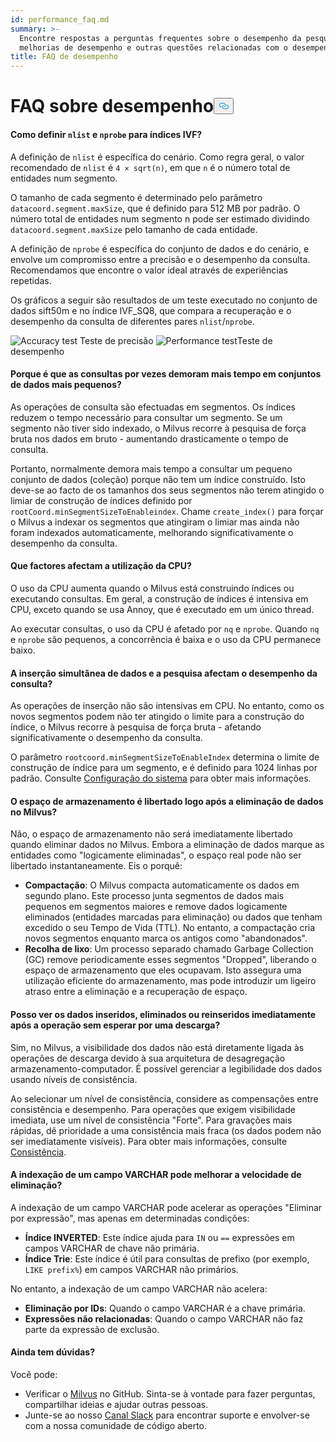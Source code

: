 ```yaml
---
id: performance_faq.md
summary: >-
  Encontre respostas a perguntas frequentes sobre o desempenho da pesquisa,
  melhorias de desempenho e outras questões relacionadas com o desempenho.
title: FAQ de desempenho
---
```

<h1 id="Performance-FAQ" class="common-anchor-header">FAQ sobre desempenho<button data-href="#Performance-FAQ" class="anchor-icon" translate="no">
      <svg translate="no"
        aria-hidden="true"
        focusable="false"
        height="20"
        version="1.1"
        viewBox="0 0 16 16"
        width="16"
      >
        <path
          fill="#0092E4"
          fill-rule="evenodd"
          d="M4 9h1v1H4c-1.5 0-3-1.69-3-3.5S2.55 3 4 3h4c1.45 0 3 1.69 3 3.5 0 1.41-.91 2.72-2 3.25V8.59c.58-.45 1-1.27 1-2.09C10 5.22 8.98 4 8 4H4c-.98 0-2 1.22-2 2.5S3 9 4 9zm9-3h-1v1h1c1 0 2 1.22 2 2.5S13.98 12 13 12H9c-.98 0-2-1.22-2-2.5 0-.83.42-1.64 1-2.09V6.25c-1.09.53-2 1.84-2 3.25C6 11.31 7.55 13 9 13h4c1.45 0 3-1.69 3-3.5S14.5 6 13 6z"
        ></path>
      </svg>
    </button></h1><h4 id="How-to-set-nlist-and-nprobe-for-IVF-indexes" class="common-anchor-header">Como definir <code translate="no">nlist</code> e <code translate="no">nprobe</code> para índices IVF?</h4><p>A definição de <code translate="no">nlist</code> é específica do cenário. Como regra geral, o valor recomendado de <code translate="no">nlist</code> é <code translate="no">4 × sqrt(n)</code>, em que <code translate="no">n</code> é o número total de entidades num segmento.</p>
<p>O tamanho de cada segmento é determinado pelo parâmetro <code translate="no">datacoord.segment.maxSize</code>, que é definido para 512 MB por padrão. O número total de entidades num segmento n pode ser estimado dividindo <code translate="no">datacoord.segment.maxSize</code> pelo tamanho de cada entidade.</p>
<p>A definição de <code translate="no">nprobe</code> é específica do conjunto de dados e do cenário, e envolve um compromisso entre a precisão e o desempenho da consulta. Recomendamos que encontre o valor ideal através de experiências repetidas.</p>
<p>Os gráficos a seguir são resultados de um teste executado no conjunto de dados sift50m e no índice IVF_SQ8, que compara a recuperação e o desempenho da consulta de diferentes pares <code translate="no">nlist</code>/<code translate="no">nprobe</code>.</p>
<p>
  
   <span class="img-wrapper"> <img translate="no" src="/docs/v2.4.x/assets/accuracy_nlist_nprobe.png" alt="Accuracy test" class="doc-image" id="accuracy-test" />
   </span> <span class="img-wrapper"> <span>Teste de precisão</span> </span> <span class="img-wrapper"> <img translate="no" src="/docs/v2.4.x/assets/performance_nlist_nprobe.png" alt="Performance test" class="doc-image" id="performance-test" /><span>Teste de desempenho</span> </span></p>
<h4 id="Why-do-queries-sometimes-take-longer-on-smaller-datasets" class="common-anchor-header">Porque é que as consultas por vezes demoram mais tempo em conjuntos de dados mais pequenos?</h4><p>As operações de consulta são efectuadas em segmentos. Os índices reduzem o tempo necessário para consultar um segmento. Se um segmento não tiver sido indexado, o Milvus recorre à pesquisa de força bruta nos dados em bruto - aumentando drasticamente o tempo de consulta.</p>
<p>Portanto, normalmente demora mais tempo a consultar um pequeno conjunto de dados (coleção) porque não tem um índice construído. Isto deve-se ao facto de os tamanhos dos seus segmentos não terem atingido o limiar de construção de índices definido por <code translate="no">rootCoord.minSegmentSizeToEnableindex</code>. Chame <code translate="no">create_index()</code> para forçar o Milvus a indexar os segmentos que atingiram o limiar mas ainda não foram indexados automaticamente, melhorando significativamente o desempenho da consulta.</p>
<h4 id="What-factors-impact-CPU-usage" class="common-anchor-header">Que factores afectam a utilização da CPU?</h4><p>O uso da CPU aumenta quando o Milvus está construindo índices ou executando consultas. Em geral, a construção de índices é intensiva em CPU, exceto quando se usa Annoy, que é executado em um único thread.</p>
<p>Ao executar consultas, o uso da CPU é afetado por <code translate="no">nq</code> e <code translate="no">nprobe</code>. Quando <code translate="no">nq</code> e <code translate="no">nprobe</code> são pequenos, a concorrência é baixa e o uso da CPU permanece baixo.</p>
<h4 id="Does-simultaneously-inserting-data-and-searching-impact-query-performance" class="common-anchor-header">A inserção simultânea de dados e a pesquisa afectam o desempenho da consulta?</h4><p>As operações de inserção não são intensivas em CPU. No entanto, como os novos segmentos podem não ter atingido o limite para a construção do índice, o Milvus recorre à pesquisa de força bruta - afetando significativamente o desempenho da consulta.</p>
<p>O parâmetro <code translate="no">rootcoord.minSegmentSizeToEnableIndex</code> determina o limite de construção de índice para um segmento, e é definido para 1024 linhas por padrão. Consulte <a href="/docs/pt/system_configuration.md">Configuração do sistema</a> para obter mais informações.</p>
<h4 id="Is-storage-space-released-right-after-data-deletion-in-Milvus" class="common-anchor-header">O espaço de armazenamento é libertado logo após a eliminação de dados no Milvus?</h4><p>Não, o espaço de armazenamento não será imediatamente libertado quando eliminar dados no Milvus. Embora a eliminação de dados marque as entidades como "logicamente eliminadas", o espaço real pode não ser libertado instantaneamente. Eis o porquê:</p>
<ul>
<li><strong>Compactação</strong>: O Milvus compacta automaticamente os dados em segundo plano. Este processo junta segmentos de dados mais pequenos em segmentos maiores e remove dados logicamente eliminados (entidades marcadas para eliminação) ou dados que tenham excedido o seu Tempo de Vida (TTL). No entanto, a compactação cria novos segmentos enquanto marca os antigos como "abandonados".</li>
<li><strong>Recolha de lixo</strong>: Um processo separado chamado Garbage Collection (GC) remove periodicamente esses segmentos "Dropped", liberando o espaço de armazenamento que eles ocupavam. Isto assegura uma utilização eficiente do armazenamento, mas pode introduzir um ligeiro atraso entre a eliminação e a recuperação de espaço.</li>
</ul>
<h4 id="Can-I-see-inserted-deleted-or-upserted-data-immediately-after-the-operation-without-waiting-for-a-flush" class="common-anchor-header">Posso ver os dados inseridos, eliminados ou reinseridos imediatamente após a operação sem esperar por uma descarga?</h4><p>Sim, no Milvus, a visibilidade dos dados não está diretamente ligada às operações de descarga devido à sua arquitetura de desagregação armazenamento-computador. É possível gerenciar a legibilidade dos dados usando níveis de consistência.</p>
<p>Ao selecionar um nível de consistência, considere as compensações entre consistência e desempenho. Para operações que exigem visibilidade imediata, use um nível de consistência "Forte". Para gravações mais rápidas, dê prioridade a uma consistência mais fraca (os dados podem não ser imediatamente visíveis). Para obter mais informações, consulte <a href="/docs/pt/consistency.md">Consistência</a>.</p>
<h4 id="Can-indexing-a-VARCHAR-field-improve-deletion-speed" class="common-anchor-header">A indexação de um campo VARCHAR pode melhorar a velocidade de eliminação?</h4><p>A indexação de um campo VARCHAR pode acelerar as operações "Eliminar por expressão", mas apenas em determinadas condições:</p>
<ul>
<li><strong>Índice INVERTED</strong>: Este índice ajuda para <code translate="no">IN</code> ou <code translate="no">==</code> expressões em campos VARCHAR de chave não primária.</li>
<li><strong>Índice Trie</strong>: Este índice é útil para consultas de prefixo (por exemplo, <code translate="no">LIKE prefix%</code>) em campos VARCHAR não primários.</li>
</ul>
<p>No entanto, a indexação de um campo VARCHAR não acelera:</p>
<ul>
<li><strong>Eliminação por IDs</strong>: Quando o campo VARCHAR é a chave primária.</li>
<li><strong>Expressões não relacionadas</strong>: Quando o campo VARCHAR não faz parte da expressão de exclusão.</li>
</ul>
<h4 id="Still-have-questions" class="common-anchor-header">Ainda tem dúvidas?</h4><p>Você pode:</p>
<ul>
<li>Verificar o <a href="https://github.com/milvus-io/milvus/issues">Milvus</a> no GitHub. Sinta-se à vontade para fazer perguntas, compartilhar ideias e ajudar outras pessoas.</li>
<li>Junte-se ao nosso <a href="https://join.slack.com/t/milvusio/shared_invite/enQtNzY1OTQ0NDI3NjMzLWNmYmM1NmNjOTQ5MGI5NDhhYmRhMGU5M2NhNzhhMDMzY2MzNDdlYjM5ODQ5MmE3ODFlYzU3YjJkNmVlNDQ2ZTk">Canal Slack</a> para encontrar suporte e envolver-se com a nossa comunidade de código aberto.</li>
</ul>
